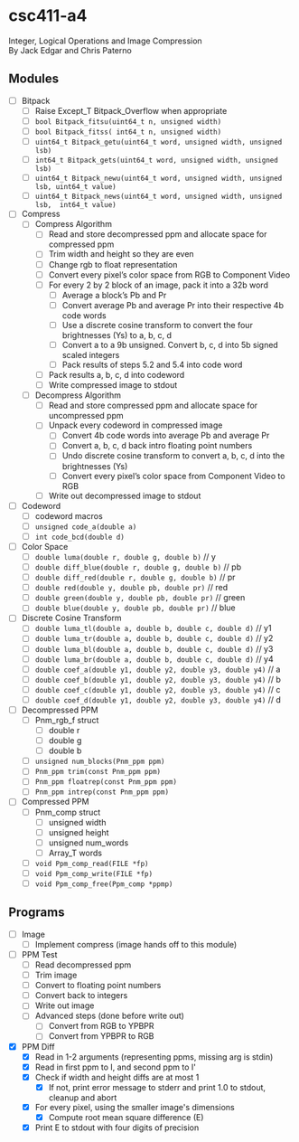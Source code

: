 # csc411-a4
Integer, Logical Operations and Image Compression  
By Jack Edgar and Chris Paterno

## Modules
- [ ] Bitpack
  - [ ] Raise Except_T Bitpack_Overflow when appropriate
  - [ ] `bool Bitpack_fitsu(uint64_t n, unsigned width)`
  - [ ] `bool Bitpack_fitss( int64_t n, unsigned width)`
  - [ ] `uint64_t Bitpack_getu(uint64_t word, unsigned width, unsigned lsb)`
  - [ ] `int64_t Bitpack_gets(uint64_t word, unsigned width, unsigned lsb)`
  - [ ] `uint64_t Bitpack_newu(uint64_t word, unsigned width, unsigned lsb, uint64_t value)`
  - [ ] `uint64_t Bitpack_news(uint64_t word, unsigned width, unsigned lsb,  int64_t value)`

- [ ] Compress
  - [ ] Compress Algorithm
    - [ ] Read and store decompressed ppm and allocate space for compressed ppm
    - [ ] Trim width and height so they are even
    - [ ] Change rgb to float representation
    - [ ] Convert every pixel’s color space from RGB to Component Video
    - [ ] For every 2 by 2 block of an image, pack it into a 32b word
      - [ ] Average a block’s Pb and Pr
      - [ ] Convert average Pb and average Pr into their respective 4b code words
      - [ ] Use a discrete cosine transform to convert the four brightnesses (Ys) to a, b, c, d
      - [ ] Convert a to a 9b unsigned. Convert b, c, d into 5b signed scaled integers
      - [ ] Pack results of steps 5.2 and 5.4 into code word
    - [ ] Pack results a, b, c, d into codeword
    - [ ] Write compressed image to stdout
  - [ ] Decompress Algorithm
    - [ ] Read and store compressed ppm and allocate space for uncompressed ppm
    - [ ] Unpack every codeword in compressed image
      - [ ] Convert 4b code words into average Pb and average Pr
      - [ ] Convert a, b, c, d back intro floating point numbers
      - [ ] Undo discrete cosine transform to convert a, b, c, d into the brightnesses (Ys)
      - [ ] Convert every pixel’s color space from Component Video to RGB
     - [ ] Write out decompressed image to stdout

- [ ] Codeword
  - [ ] codeword macros
  - [ ] `unsigned code_a(double a)`
  - [ ] `int code_bcd(double d)`

- [ ] Color Space
  - [ ] `double luma(double r, double g, double b)` // y 
  - [ ] `double diff_blue(double r, double g, double b)` // pb
  - [ ] `double diff_red(double r, double g, double b)` // pr
  - [ ] `double red(double y, double pb, double pr)` // red
  - [ ] `double green(double y, double pb, double pr)` // green
  - [ ] `double blue(double y, double pb, double pr)` // blue

- [ ] Discrete Cosine Transform
  - [ ] `double luma_tl(double a, double b, double c, double d)` // y1
  - [ ] `double luma_tr(double a, double b, double c, double d)` // y2
  - [ ] `double luma_bl(double a, double b, double c, double d)` // y3
  - [ ] `double luma_br(double a, double b, double c, double d)` // y4
  - [ ] `double coef_a(double y1, double y2, double y3, double y4)` // a
  - [ ] `double coef_b(double y1, double y2, double y3, double y4)` // b
  - [ ] `double coef_c(double y1, double y2, double y3, double y4)` // c
  - [ ] `double coef_d(double y1, double y2, double y3, double y4)` // d

- [ ] Decompressed PPM
  - [ ] Pnm_rgb_f struct
    - [ ] double r
    - [ ] double g
    - [ ] double b
   - [ ] `unsigned num_blocks(Pnm_ppm ppm)`
   - [ ] `Pnm_ppm trim(const Pnm_ppm ppm)`
   - [ ] `Pnm_ppm floatrep(const Pnm_ppm ppm)`
   - [ ] `Pnm_ppm intrep(const Pnm_ppm ppm)`

- [ ] Compressed PPM
  - [ ] Pnm_comp struct
    - [ ] unsigned width
    - [ ] unsigned height
    - [ ] unsigned num_words
    - [ ] Array_T words
   - [ ] `void Ppm_comp_read(FILE *fp)`
   - [ ] `void Ppm_comp_write(FILE *fp)`
   - [ ] `void Ppm_comp_free(Ppm_comp *ppmp)`
  
## Programs
- [ ] Image
  - [ ] Implement compress (image hands off to this module)

- [ ] PPM Test
  - [ ] Read decompressed ppm
  - [ ] Trim image
  - [ ] Convert to floating point numbers
  - [ ] Convert back to integers
  - [ ] Write out image
  - [ ] Advanced steps (done before write out)
    - [ ] Convert from RGB to YPBPR
    - [ ] Convert from YPBPR to RGB

- [x] PPM Diff
  - [x] Read in 1-2 arguments (representing ppms, missing arg is stdin)
  - [x] Read in first ppm to I, and second ppm to I'
  - [x] Check if width and height diffs are at most 1
    - [x] If not, print error message to stderr and print 1.0 to stdout, cleanup and abort
  - [x] For every pixel, using the smaller image's dimensions
    - [x] Compute root mean square difference (E)
  - [x] Print E to stdout with four digits of precision
